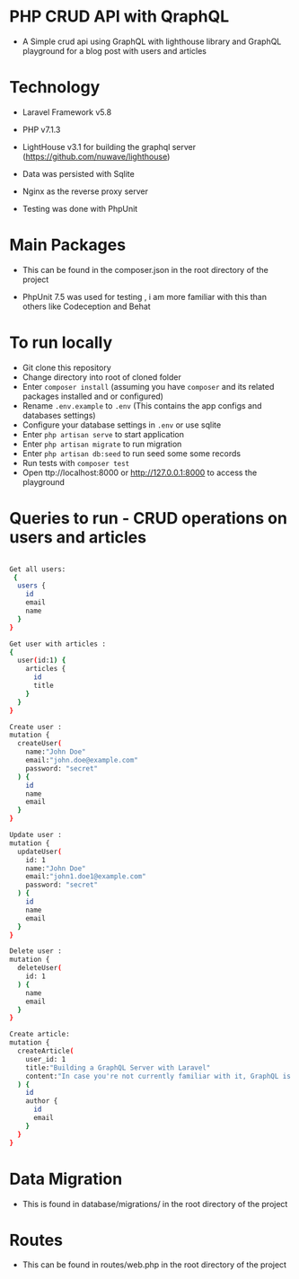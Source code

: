 # PHP CRUD API with QraphQL
- A Simple crud api using GraphQL with lighthouse library and GraphQL playground for a blog post with users and articles

# Technology

- Laravel Framework v5.8

- PHP v7.1.3

- LightHouse v3.1 for building the graphql server (https://github.com/nuwave/lighthouse)

- Data was persisted with Sqlite
        
- Nginx as the reverse proxy server        

- Testing was done with PhpUnit

# Main Packages

- This can be found in the composer.json in the root directory of the project

- PhpUnit 7.5 was used for testing , i am more familiar with this than others like Codeception and Behat


# To run locally

- Git clone this repository
- Change directory into root of cloned folder
- Enter `composer install` (assuming you have `composer` and its related packages installed and or configured)
- Rename `.env.example`  to `.env` (This contains the app configs and databases settings)
- Configure your database settings in `.env` or use sqlite
- Enter `php artisan serve` to start application
- Enter `php artisan migrate` to run migration 
- Enter `php artisan db:seed` to run seed some some records 
- Run tests with `composer test`
- Open ttp://localhost:8000 or http://127.0.0.1:8000 to access the playground

# Queries to run - CRUD operations on users and articles
```bash

Get all users:
 {
  users {
    id
    email
    name
  }
}

Get user with articles :
{
  user(id:1) {
    articles {
      id
      title
    }
  }
}

Create user :
mutation {
  createUser(
    name:"John Doe"
    email:"john.doe@example.com"
    password: "secret"
  ) {
    id
    name
    email
  }
}

Update user :
mutation {
  updateUser(
    id: 1  
    name:"John Doe"
    email:"john1.doe1@example.com"
    password: "secret"
  ) {
    id
    name
    email
  }
}

Delete user :
mutation {
  deleteUser(
    id: 1 
  ) {
    name
    email
  }
}

Create article:
mutation {
  createArticle(
    user_id: 1  
    title:"Building a GraphQL Server with Laravel"
    content:"In case you're not currently familiar with it, GraphQL is a query language used to interact with your API..."
  ) {
    id
    author {
      id
      email
    }
  }
}
```

# Data Migration

- This is found in database/migrations/ in the root directory of the project

# Routes

- This can be found in routes/web.php in the root directory of the project 
 
